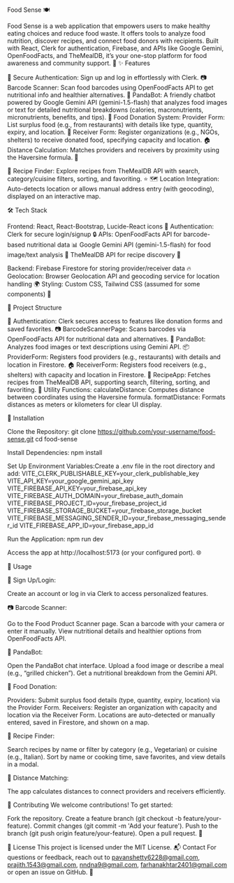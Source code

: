 Food Sense 🍽️

Food Sense is a web application that empowers users to make healthy eating choices and reduce food waste. It offers tools to analyze food nutrition, discover recipes, and connect food donors with recipients. Built with React, Clerk for authentication, Firebase, and APIs like Google Gemini, OpenFoodFacts, and TheMealDB, it’s your one-stop platform for food awareness and community support. 🌱
✨ Features

🔐 Secure Authentication: Sign up and log in effortlessly with Clerk.
📷 Barcode Scanner: Scan food barcodes using OpenFoodFacts API to get nutritional info and healthier alternatives.
🐼 PandaBot: A friendly chatbot powered by Google Gemini API (gemini-1.5-flash) that analyzes food images or text for detailed nutritional breakdowns (calories, macronutrients, micronutrients, benefits, and tips).
🤝 Food Donation System:
Provider Form: List surplus food (e.g., from restaurants) with details like type, quantity, expiry, and location. 📍
Receiver Form: Register organizations (e.g., NGOs, shelters) to receive donated food, specifying capacity and location. 🏠
Distance Calculation: Matches providers and receivers by proximity using the Haversine formula. 📏


🍴 Recipe Finder: Explore recipes from TheMealDB API with search, category/cuisine filters, sorting, and favoriting. ⭐
🗺️ Location Integration: Auto-detects location or allows manual address entry (with geocoding), displayed on an interactive map.

🛠️ Tech Stack

Frontend: React, React-Bootstrap, Lucide-React icons 🚀
Authentication: Clerk for secure login/signup 🔒
APIs:
OpenFoodFacts API for barcode-based nutritional data 📊
Google Gemini API (gemini-1.5-flash) for food image/text analysis 🐼
TheMealDB API for recipe discovery 🍲


Backend: Firebase Firestore for storing provider/receiver data 🔥
Geolocation: Browser Geolocation API and geocoding service for location handling 🌍
Styling: Custom CSS, Tailwind CSS (assumed for some components) 🎨

📂 Project Structure

🔐 Authentication: Clerk secures access to features like donation forms and saved favorites.
📷 BarcodeScannerPage: Scans barcodes via OpenFoodFacts API for nutritional data and alternatives.
🐼 PandaBot: Analyzes food images or text descriptions using Gemini API.
📦 ProviderForm: Registers food providers (e.g., restaurants) with details and location in Firestore.
🏠 ReceiverForm: Registers food receivers (e.g., shelters) with capacity and location in Firestore.
🍴 RecipeApp: Fetches recipes from TheMealDB API, supporting search, filtering, sorting, and favoriting.
📏 Utility Functions:
calculateDistance: Computes distance between coordinates using the Haversine formula.
formatDistance: Formats distances as meters or kilometers for clear UI display.



🚀 Installation

Clone the Repository:
git clone https://github.com/your-username/food-sense.git
cd food-sense


Install Dependencies:
npm install


Set Up Environment Variables:Create a .env file in the root directory and add:
VITE_CLERK_PUBLISHABLE_KEY=your_clerk_publishable_key
VITE_API_KEY=your_google_gemini_api_key
VITE_FIREBASE_API_KEY=your_firebase_api_key
VITE_FIREBASE_AUTH_DOMAIN=your_firebase_auth_domain
VITE_FIREBASE_PROJECT_ID=your_firebase_project_id
VITE_FIREBASE_STORAGE_BUCKET=your_firebase_storage_bucket
VITE_FIREBASE_MESSAGING_SENDER_ID=your_firebase_messaging_sender_id
VITE_FIREBASE_APP_ID=your_firebase_app_id


Run the Application:
npm run dev

Access the app at http://localhost:5173 (or your configured port). 🌐


🎯 Usage

🔐 Sign Up/Login:

Create an account or log in via Clerk to access personalized features.


📷 Barcode Scanner:

Go to the Food Product Scanner page.
Scan a barcode with your camera or enter it manually.
View nutritional details and healthier options from OpenFoodFacts API.


🐼 PandaBot:

Open the PandaBot chat interface.
Upload a food image or describe a meal (e.g., “grilled chicken”).
Get a nutritional breakdown from the Gemini API.


🤝 Food Donation:

Providers: Submit surplus food details (type, quantity, expiry, location) via the Provider Form.
Receivers: Register an organization with capacity and location via the Receiver Form.
Locations are auto-detected or manually entered, saved in Firestore, and shown on a map.


🍴 Recipe Finder:

Search recipes by name or filter by category (e.g., Vegetarian) or cuisine (e.g., Italian).
Sort by name or cooking time, save favorites, and view details in a modal.


📏 Distance Matching:

The app calculates distances to connect providers and receivers efficiently.



🤝 Contributing
We welcome contributions! To get started:

Fork the repository.
Create a feature branch (git checkout -b feature/your-feature).
Commit changes (git commit -m 'Add your feature').
Push to the branch (git push origin feature/your-feature).
Open a pull request. 🚀

📜 License
This project is licensed under the MIT License.
📬 Contact
For questions or feedback, reach out to pavanshetty6228@gmail.com, prajith.1543@gmail.com, nndna9@gmail.com, farhanakhtar2401@gmail.com or open an issue on GitHub. 🌟
